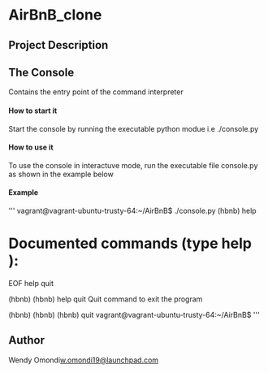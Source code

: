 # **AirBnB_clone**

## **Project Description**

## **The Console**
Contains the entry point of the command interpreter
#### **How to start it**
Start the console by running the executable python modue i.e ./console.py
#### **How to use it**
To use the console in interactuve mode, run the executable file console.py as shown in the example below

#### **Example**

'''
vagrant@vagrant-ubuntu-trusty-64:~/AirBnB$ ./console.py
(hbnb) help

Documented commands (type help <topic>):
========================================
EOF  help  quit

(hbnb)
(hbnb) help quit
Quit command to exit the program

(hbnb) 
(hbnb) 
(hbnb) quit 
vagrant@vagrant-ubuntu-trusty-64:~/AirBnB$
'''

## **Author**

Wendy Omondi<w.omondi19@launchpad.com>